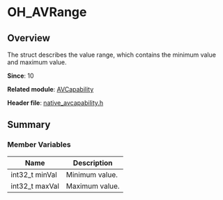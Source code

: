 # OH_AVRange

<!--Kit: AVCodec Kit-->
<!--Subsystem: Multimedia-->
<!--Owner: @yang-xiaoyu5-->
<!--Designer: @dpy2650-->
<!--Tester: @cyakee-->
<!--Adviser: @w_Machine_cc-->

## Overview

The struct describes the value range, which contains the minimum value and maximum value.

**Since**: 10

**Related module**: [AVCapability](capi-avcapability.md)

**Header file**: [native_avcapability.h](capi-native-avcapability-h.md)

## Summary

### Member Variables

| Name| Description|
| -- | -- |
| int32_t minVal | Minimum value.|
| int32_t maxVal | Maximum value.|
